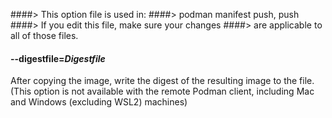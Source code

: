 ####> This option file is used in:
####>   podman manifest push, push
####> If you edit this file, make sure your changes
####> are applicable to all of those files.
#### **--digestfile**=*Digestfile*

After copying the image, write the digest of the resulting image to the file.
(This option is not available with the remote Podman client, including Mac and Windows (excluding WSL2) machines)
